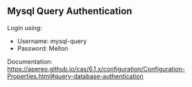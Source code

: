 ## Mysql Query Authentication

Login using:
- Username: mysql-query
- Password: Mellon

Documentation: https://apereo.github.io/cas/6.1.x/configuration/Configuration-Properties.html#query-database-authentication